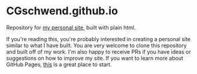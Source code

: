 # CGschwend.github.io
Repository for [my personal site](https://CGschwend.github.io/), built with plain html.

If you're reading this, you're probably interested in creating a personal site similar to what I have built. You are very welcome to clone this repository and built off of my work. I'm also happy to receive PRs if you have ideas or suggestions on how to improve my site. If you want to learn more about GitHub Pages, [this](https://pages.github.com/) is a great place to start.
